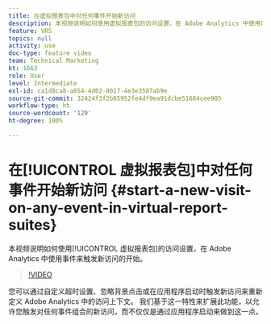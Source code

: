 ```yaml
---
title: 在虚拟报表包中对任何事件开始新访问
description: 本视频说明如何使用虚拟报表包的访问设置，在 Adobe Analytics 中使用事件来触发新访问的开始。
feature: VRS
topics: null
activity: use
doc-type: feature video
team: Technical Marketing
kt: 1663
role: User
level: Intermediate
exl-id: ca1d8ca8-a854-4d02-8017-4e3e3587ab9e
source-git-commit: 32424f3f2b05952fe4df9ea91dcbe51684cee905
workflow-type: ht
source-wordcount: '129'
ht-degree: 100%

---
```


# 在[!UICONTROL 虚拟报表包]中对任何事件开始新访问 {#start-a-new-visit-on-any-event-in-virtual-report-suites}

本视频说明如何使用[!UICONTROL 虚拟报表包]的访问设置，在 Adobe Analytics 中使用事件来触发新访问的开始。

>[!VIDEO](https://video.tv.adobe.com/v/23129/?quality=12)

您可以通过自定义超时设置、忽略背景点击或在应用程序启动时触发新访问来重新定义 Adobe Analytics 中的访问上下文。 我们基于这一特性来扩展此功能，以允许您触发对任何事件组合的新访问，而不仅仅是通过应用程序启动来做到这一点。
